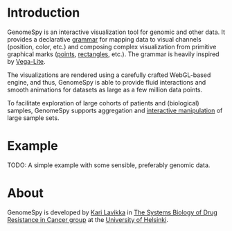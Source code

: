 # Introduction

GenomeSpy is an interactive visualization tool for genomic and other data. It
provides a declarative [grammar](grammar/index.md) for mapping data to visual
channels (position, color, etc.) and composing complex visualization from
primitive graphical marks ([points](grammar/marks/point.md),
[rectangles](grammar/marks/rect.md), etc.). The grammar is heavily inspired by
[Vega-Lite](https://vega.github.io/vega-lite/).

The visualizations are rendered using a carefully crafted WebGL-based engine,
and thus, GenomeSpy is able to provide fluid interactions and smooth animations
for datasets as large as a few million data points.

To facilitate exploration of large cohorts of patients and (biological) samples,
GenomeSpy supports aggregation and [interactive
manipulation](grammar/samples.md) of large sample sets.

# Example

TODO: A simple example with some sensible, preferably genomic data.

<!--
<div class="embed-example" data-url="data/examples/sampletrack.json" style="height: 300px"></div>
-->

# About

GenomeSpy is developed by [Kari Lavikka](https://twitter.com/KariLavikka) in
[The Systems Biology of Drug Resistance in Cancer
group](https://www.helsinki.fi/en/researchgroups/systems-biology-of-drug-resistance-in-cancer)
at the [University of Helsinki](https://helsinki.fi/).
